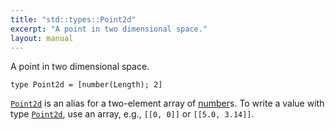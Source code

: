 ```yaml
---
title: "std::types::Point2d"
excerpt: "A point in two dimensional space."
layout: manual
---
```


A point in two dimensional space.

```kcl
type Point2d = [number(Length); 2]
```

[`Point2d`](/docs/kcl/types/std-types-Point2d) is an alias for a two-element array of [number](/docs/kcl/types/number)s. To write a value
with type [`Point2d`](/docs/kcl/types/std-types-Point2d), use an array, e.g., `[[0, 0]]` or `[[5.0, 3.14]]`.



